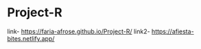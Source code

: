 # Project-R
link- https://faria-afrose.github.io/Project-R/
link2- https://afiesta-bites.netlify.app/
